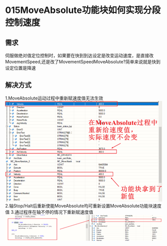 # 015MoveAbsolute功能块如何实现分段控制速度
## 需求 
伺服做绝对值定位控制时，如果要在快到到达设定是改变运动速度，是直接改
MovementSpeed,还是改了MovementSpeedMoveAbsolute?简单来说就是快到设定位置是降速
## 解决方式
1.MoveAbsolute运动过程中重新赋速度值无法生效
![Img](./FILES/015MoveAbsolute功能块如何实现分段控制速度.md/img-20220530163750.png)
2.轴Stop/Halt后重新使能MoveAbsolute均可重新设置MoveAbsolute功能块速度值
3.通过程序在轴不停的情况下重新赋速度值
![Img](./FILES/015MoveAbsolute功能块如何实现分段控制速度.md/img-20220530163833.png)
